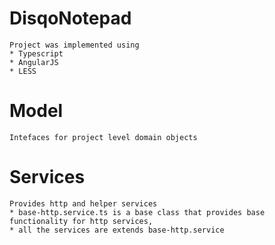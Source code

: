 # DisqoNotepad
    Project was implemented using
    * Typescript
    * AngularJS 
    * LESS 

# Model
    Intefaces for project level domain objects

# Services
    Provides http and helper services 
    * base-http.service.ts is a base class that provides base functionality for http services, 
    * all the services are extends base-http.service
